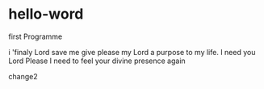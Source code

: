 # hello-word
first Programme

i 'finaly Lord save me give please my Lord a purpose to my life. I need you Lord Please I need to feel your divine presence again

change2
